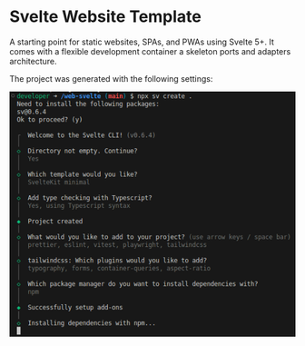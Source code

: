 # Svelte Website Template

A starting point for static websites, SPAs, and PWAs using Svelte 5+.
It comes with a flexible development container a skeleton ports and adapters architecture.

The project was generated with the following settings:

![Installation settings](installation_settings.png)
